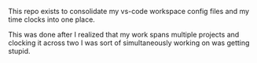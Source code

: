 This repo exists to consolidate my vs-code workspace config files and my time
clocks into one place.

This was done after I realized that my work spans multiple projects and clocking
it across two I was sort of simultaneously working on was getting stupid.